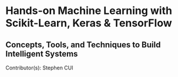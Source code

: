 # Hands-on Machine Learning with Scikit-Learn, Keras & TensorFlow 
## Concepts, Tools, and Techniques to Build Intelligent Systems

Contributor(s): Stephen CUI